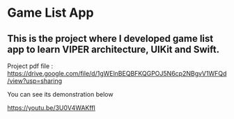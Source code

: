 # Game List App
## This is the project where I developed game list app to learn VIPER architecture, UIKit and Swift.

Project pdf file : https://drive.google.com/file/d/1gWElnBEQBFKQGPOJ5N6cp2NBgvV1WFQd/view?usp=sharing

You can see its demonstration below

https://youtu.be/3U0V4WAKffI
